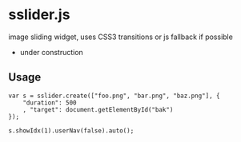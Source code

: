 sslider.js
=============

image sliding widget, uses CSS3 transitions or js fallback if possible

- under construction


Usage
-----

	var s = sslider.create(["foo.png", "bar.png", "baz.png"], {
		"duration": 500
		, "target": document.getElementById("bak")
	});

	s.showIdx(1).userNav(false).auto();
